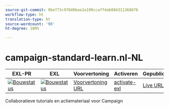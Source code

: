 ```yaml
---
source-git-commit: 9be773c97840bae2a199ccaffdab084311368676
workflow-type: ht
translation-type: ht
source-wordcount: '90'
ht-degree: 100%

---
```

# campaign-standard-learn.nl-NL

| EXL-PR | EXL | Voorvertoning | Activeren | Gepubliceerd | Help |
|--- |--- |--- |--- |--- |--- |
| [![Bouwstatus](https://docs.ci.corp.adobe.com/view/exl-pr/job/campaign-standard-learn.en_pr-exl/badge/icon)](https://docs.ci.corp.adobe.com/view/exl-pr/job/campaign-standard-learn.en_pr-exl/lastBuild/) | [![Bouwstatus](https://docs.ci.corp.adobe.com/view/exl-pr/job/campaign-standard-learn.en_exl/lastBuild/badge/icon)](https://docs.ci.corp.adobe.com/view/exl-pr/job/campaign-standard-learn.en_exl/lastBuild/lastBuild) | [Voorvertoning URL](https://experienceleague.corp.adobe.com/docs/campaign-standard-learn/tutorials/overview.html?lang=nl) | [activate-exl](https://docs.ci.corp.adobe.com/job/activate-exl/build/) | [Live URL](https://experienceleague.adobe.com/docs/campaign-standard-learn/tutorials/overview.html?lang=nl) | [Ontwerphandleiding](https://experienceleague.adobe.com/docs/authoring-guide-exl/using/home.html?lang=nl) |

Collaboratieve tutorials en actiemateriaal voor Campaign
